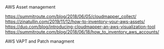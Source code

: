 AWS Asset management

https://summitroute.com/blog/2018/06/05/cloudmapper_collect/
https://zinatullin.com/2019/11/12/how-to-inventory-your-aws-assets/
https://duo.com/blog/introducing-cloudmapper-an-aws-visualization-tool
https://summitroute.com/blog/2018/06/18/how_to_inventory_aws_accounts/

AWS VAPT and Patch managment

